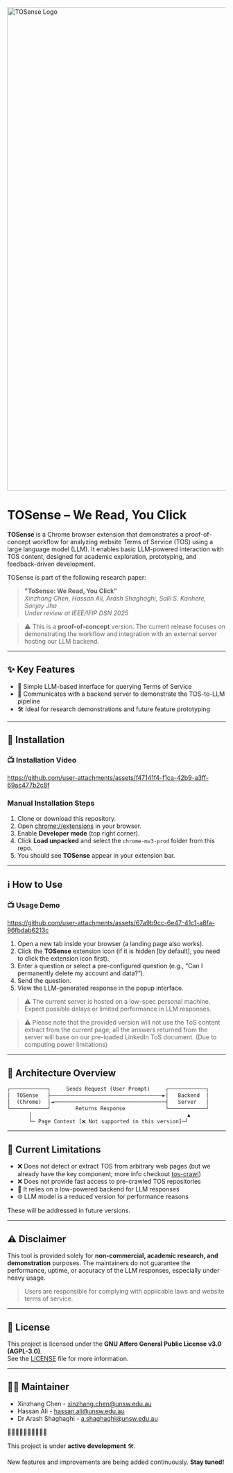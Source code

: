 <img width="1113" alt="TOSense Logo" src="https://github.com/user-attachments/assets/356a6ff6-9d96-4e1c-95da-ee0418ab2d6d" />

# TOSense – We Read, You Click


**TOSense** is a Chrome browser extension that demonstrates a proof-of-concept workflow for analyzing website Terms of Service (TOS) using a large language model (LLM). It enables basic LLM-powered interaction with TOS content, designed for academic exploration, prototyping, and feedback-driven development.

TOSense is part of the following research paper:

> **"ToSense: We Read, You Click"**\
> *Xinzhang Chen, Hassan Ali, Arash Shaghaghi, Salil S. Kanhere, Sanjay Jha*\
> *Under review at IEEE/IFIP DSN 2025*

> ⚠️ This is a **proof-of-concept** version. The current release focuses on demonstrating the workflow and integration with an external server hosting our LLM backend.

---

## ✨ Key Features

- 🧠 Simple LLM-based interface for querying Terms of Service
- 🔄 Communicates with a backend server to demonstrate the TOS-to-LLM pipeline
- 🛠️ Ideal for research demonstrations and future feature prototyping

---

## 🚀 Installation

### 📺 Installation Video  

https://github.com/user-attachments/assets/f47141f4-f1ca-42b9-a3ff-69ac477b2c8f





### Manual Installation Steps

1. Clone or download this repository.
2. Open [chrome://extensions](chrome://extensions) in your browser.
3. Enable **Developer mode** (top right corner).
4. Click **Load unpacked** and select the `chrome-mv3-prod` folder from this repo.
5. You should see **TOSense** appear in your extension bar.

---

## ℹ️ How to Use

### 📺 Usage Demo

https://github.com/user-attachments/assets/67a9b9cc-6e47-41c1-a8fa-96fbdab6213c



1. Open a new tab inside your browser (a landing page also works).
2. Click the **TOSense** extension icon (if it is hidden [by default], you need to click the extension icon first).
3. Enter a question or select a pre-configured question (e.g., “Can I permanently delete my account and data?”).
4. Send the question.
5. View the LLM-generated response in the popup interface.

> ⚠️ The current server is hosted on a low-spec personal machine. Expect possible delays or limited performance in LLM responses.

> ⚠️ Please note that the provided version will not use the ToS content extract from the current page; all the answers returned from the server will base on our pre-loaded
> LinkedIn ToS document. (Due to computing power limitations)

---

## 🧠 Architecture Overview

```txt
┌────────────┐     Sends Request (User Prompt)     ┌────────────┐
│  TOSense   ├────────────────────────────────────►│   Backend  │
│  (Chrome)  │◄────────────────────────────────────┤   Server   │
└────────────┘        Returns Response             └────────────┘
       │                                                  ▲
       └─ Page Context [❌ Not supported in this version]─┘

```

---

## 🛑 Current Limitations

- ❌ Does not detect or extract TOS from arbitrary web pages (but we already have the key component; more info checkout [tos-crawl](https://github.com/Xinzhang-Chen/tos-crawl))
- ❌ Does not provide fast access to pre-crawled TOS repositories
- 🐢 It relies on a low-powered backend for LLM responses
- 🌐 LLM model is a reduced version for performance reasons

These will be addressed in future versions.

---


## ⚠️ Disclaimer

This tool is provided solely for **non-commercial, academic research, and demonstration** purposes. The maintainers do not guarantee the performance, uptime, or accuracy of the LLM responses, especially under heavy usage.

> Users are responsible for complying with applicable laws and website terms of service.

---

## 📄 License

This project is licensed under the **GNU Affero General Public License v3.0 (AGPL-3.0)**.  
See the [LICENSE](./LICENSE) file for more information.

---

## 👩‍💻 Maintainer

- Xinzhang Chen - xinzhang.chen@unsw.edu.au
- Hassan Ali - hassan.ali@unsw.edu.au
- Dr Arash Shaghaghi - a.shaghaghi@unsw.edu.au

🚧🚧🚧🚧🚧🚧🚧🚧🚧🚧

This project is under **active development** 🛠️.

New features and improvements are being added continuously. **Stay tuned!**
